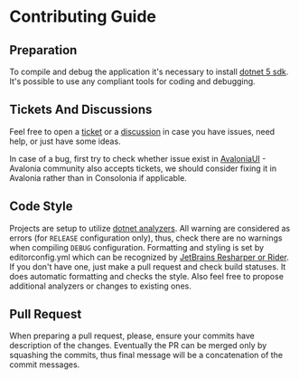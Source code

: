 # Contributing Guide

## Preparation
To compile and debug the application it's necessary to install [dotnet 5 sdk](https://dotnet.microsoft.com/en-us/download/dotnet/6.0). It's possible to use any compliant tools for coding and debugging.

## Tickets And Discussions
Feel free to open a [ticket](https://github.com/jinek/Consolonia/issues) or a [discussion](https://github.com/jinek/Consolonia/discussions) in case you have issues, need help, or just have some ideas.

In case of a bug, first try to check whether issue exist in [AvaloniaUI](https://github.com/AvaloniaUI/Avalonia) - Avalonia community also accepts tickets, we should consider fixing it in Avalonia rather than in Consolonia if applicable.

## Code Style
Projects are setup to utilize [dotnet analyzers](https://docs.microsoft.com/en-us/dotnet/framework/code-analyzers).
All warning are considered as errors (for `RELEASE` configuration only), thus, check there are no warnings when compiling `DEBUG` configuration.
Formatting and styling is set by editorconfig.yml which can be recognized by [JetBrains Resharper or Rider](https://www.jetbrains.com/resharper/). If you don't have one, just make a pull request and check build statuses. It does automatic formatting and checks the style.
Also feel free to propose additional analyzers or changes to existing ones.

## Pull Request
When preparing a pull request, please, ensure your commits have description of the changes. Eventually the PR can be merged only by squashing the commits, thus final message will be a concatenation of the commit messages.
